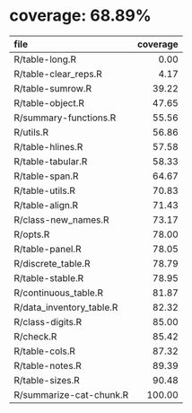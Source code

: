 # coverage: 68.89%

|file                     | coverage|
|:------------------------|--------:|
|R/table-long.R           |     0.00|
|R/table-clear_reps.R     |     4.17|
|R/table-sumrow.R         |    39.22|
|R/table-object.R         |    47.65|
|R/summary-functions.R    |    55.56|
|R/utils.R                |    56.86|
|R/table-hlines.R         |    57.58|
|R/table-tabular.R        |    58.33|
|R/table-span.R           |    64.67|
|R/table-utils.R          |    70.83|
|R/table-align.R          |    71.43|
|R/class-new_names.R      |    73.17|
|R/opts.R                 |    78.00|
|R/table-panel.R          |    78.05|
|R/discrete_table.R       |    78.79|
|R/table-stable.R         |    78.95|
|R/continuous_table.R     |    81.87|
|R/data_inventory_table.R |    82.32|
|R/class-digits.R         |    85.00|
|R/check.R                |    85.42|
|R/table-cols.R           |    87.32|
|R/table-notes.R          |    89.39|
|R/table-sizes.R          |    90.48|
|R/summarize-cat-chunk.R  |   100.00|
